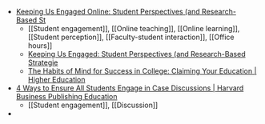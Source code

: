 - [Keeping Us Engaged Online: Student Perspectives (and Research-Based St](https://www.routledge.com/Keeping-Us-Engaged-Online-Student-Perspectives-and-Research-Based-Strategies-on-What-Works-and-Why/Harrington/p/book/9781032789361)
	- [[Student engagement]], [[Online teaching]], [[Online learning]], [[Student perception]], [[Faculty-student interaction]], [[Office hours]]
	- [Keeping Us Engaged: Student Perspectives (and Research-Based Strategie](https://www.routledge.com/Keeping-Us-Engaged-Student-Perspectives-and-Research-Based-Strategies-on-What-Works-and-Why/Harrington/p/book/9781032789316)
	- [The Habits of Mind for Success in College: Claiming Your Education | Higher Education](https://he.kendallhunt.com/product/habits-mind-success-college-claiming-your-education)
- [4 Ways to Ensure All Students Engage in Case Discussions | Harvard Business Publishing Education](https://hbsp.harvard.edu/inspiring-minds/effective-strategies-student-engagement-case-method?cid=email%7Cmarketo%7C2025-04-01-the-faculty-lounge%7C46871126%7Cfaculty-lounge-newsletter%7Cbutton%7Cvarious%7Capr2025&acctID=23159346)
	- [[Student engagement]], [[Discussion]]
-